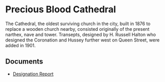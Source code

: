 # Precious Blood Cathedral

The Cathedral, the oldest surviving church in the city, built in 1876 to replace a wooden church nearby, consisted originally of the present narthex, nave and tower. Transepts, designed by H. Russell Halton who designed the Coronation and Hussey further west on Queen Street, were added in 1901.

## Documents

-   [Designation Report](documents/precious-blood-cathedral-designation.pdf)
